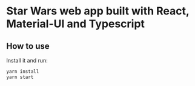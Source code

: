 # Star Wars web app built with React, Material-UI and Typescript

## How to use

Install it and run:

```sh
yarn install
yarn start
```
